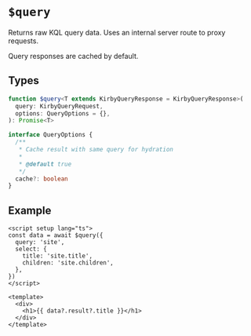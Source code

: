 # `$query`

Returns raw KQL query data. Uses an internal server route to proxy requests.

Query responses are cached by default.

## Types

```ts
function $query<T extends KirbyQueryResponse = KirbyQueryResponse>(
  query: KirbyQueryRequest,
  options: QueryOptions = {},
): Promise<T>

interface QueryOptions {
  /**
   * Cache result with same query for hydration
   *
   * @default true
   */
  cache?: boolean
}
```

## Example

```vue
<script setup lang="ts">
const data = await $query({
  query: 'site',
  select: {
    title: 'site.title',
    children: 'site.children',
  },
})
</script>

<template>
  <div>
    <h1>{{ data?.result?.title }}</h1>
  </div>
</template>
```
